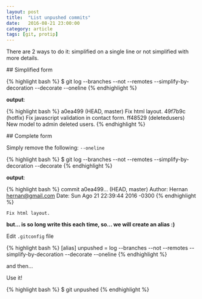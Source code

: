 ```yaml
---
layout: post
title:  "List unpushed commits"
date:   2016-08-21 23:00:00
category: article
tags: [git, protip]
---
```


There are 2 ways to do it: simplified on a single line or not simplified with more details.

## Simplified form

{% highlight bash %}
$ git log --branches --not --remotes --simplify-by-decoration --decorate --oneline
{% endhighlight %}

**output**:

{% highlight bash %}
a0ea499 (HEAD, master) Fix html layout.
49f7b9c (hotfix) Fix javascript validation in contact form.
ff48529 (deletedusers) New model to admin deleted users.
{% endhighlight %}

## Complete form

Simply remove the following: `--oneline`

{% highlight bash %}
$ git log --branches --not --remotes --simplify-by-decoration --decorate
{% endhighlight %}

**output**:

{% highlight bash %}
commit a0ea499... (HEAD, master)
Author: Hernan <hernan@gmail.com>
Date:   Sun Ago 21 22:39:44 2016 -0300
{% endhighlight %}

    Fix html layout.

**but... is so long write this each time, so... we will create an alias :)**

Edit `.gitconfig` file

{% highlight bash %}
[alias]
        unpushed = log --branches --not --remotes --simplify-by-decoration --decorate --oneline
{% endhighlight %}

and then...

Use it!

{% highlight bash %}
$ git unpushed
{% endhighlight %}

